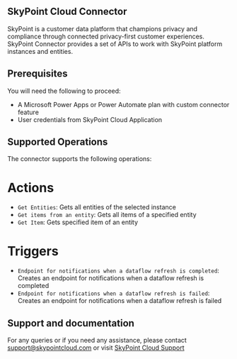 ## SkyPoint Cloud Connector
SkyPoint is a customer data platform that champions privacy and compliance through connected privacy-first customer experiences. SkyPoint Connector provides a set of APIs to work with SkyPoint platform instances and entities.

## Prerequisites
You will need the following to proceed:
* A Microsoft Power Apps or Power Automate plan with custom connector feature
* User credentials from SkyPoint Cloud Application

## Supported Operations
The connector supports the following operations:
# Actions
* `Get Entities`: Gets all entities of the selected instance
* `Get items from an entity`: Gets all items of a specified entity
* `Get Item`: Gets specified item of an entity

# Triggers
* `Endpoint for notifications when a dataflow refresh is completed`: Creates an endpoint for notifications when a dataflow refresh is completed
* `Endpoint for notifications when a dataflow refresh is failed`: Creates an endpoint for notifications when a dataflow refresh is failed

## Support and documentation
For any queries or if you need any assistance, please contact support@skypointcloud.com or visit [SkyPoint Cloud Support](https://skypointcloud.com/customer-support/)




